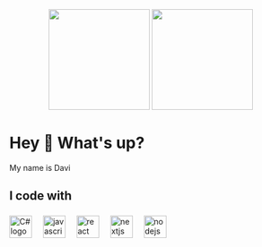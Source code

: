 <div align="center">
  <img height="180" src="https://media.tenor.com/u-lKkJ3heBkAAAAj/fnaf-fnaf-world.gif" />
  <img height="180" src="https://static.wikia.nocookie.net/pizzaria-freddy-fazbear/images/8/84/IdleFredbear.gif/revision/latest/thumbnail/width/360/height/360?cb=20160224185157&path-prefix=pt-br" />
</div>

<h1 align="left">Hey 👋 What's up?</h1>


<p align="left">My name is Davi</p>


<h2 align="left">I code with</h2>

###

<div align="left">
 <img src="https://www.vikingsoftware.com/wp-content/uploads/2024/02/C.png" height="40" alt="C# logo"  />
  <img width="12" />
  <img src="https://cdn.jsdelivr.net/gh/devicons/devicon/icons/javascript/javascript-original.svg" height="40" alt="javascript logo"  />
  <img width="12" />
  <img src="https://cdn.jsdelivr.net/gh/devicons/devicon/icons/react/react-original.svg" height="40" alt="react logo"  />
  <img width="12" />
  <img src="https://cdn.jsdelivr.net/gh/devicons/devicon/icons/nextjs/nextjs-original.svg" height="40" alt="nextjs logo"  />
  <img width="12" />
  <img src="https://cdn.jsdelivr.net/gh/devicons/devicon/icons/nodejs/nodejs-original.svg" height="40" alt="nodejs logo"  />
</div>

